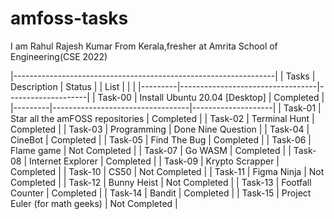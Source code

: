 # amfoss-tasks
I am Rahul Rajesh Kumar From Kerala,fresher at Amrita School of Engineering(CSE 2022)

|-----------------------------------------------------------------|
| Tasks   |	Description		     |   Status           |
| List    |                                  |                    |
|---------|----------------------------------|--------------------|
| Task-00 | Install Ubuntu 20.04 [Desktop]   | Completed          |
|---------|----------------------------------|--------------------|
| Task-01 | Star all the amFOSS repositories | Completed          |
| Task-02 | Terminal Hunt                    | Completed          |
| Task-03 | Programming                      | Done Nine Question |
| Task-04 | CineBot                          | Completed          |
| Task-05 | Find The Bug                     | Completed          |
| Task-06 | Flame game                       | Not Completed      |
| Task-07 | Go WASM                          | Completed          |
| Task-08 | Internet Explorer                | Completed          |
| Task-09 | Krypto Scrapper                  | Completed          |
| Task-10 | CS50                             | Not Completed      |
| Task-11 | Figma Ninja                      | Not Completed      |
| Task-12 | Bunny Heist                      | Not Completed      |
| Task-13 | Footfall Counter                 | Completed          |
| Task-14 | Bandit                           | Completed          |
| Task-15 | Project Euler (for math geeks)   | Not Completed      |
